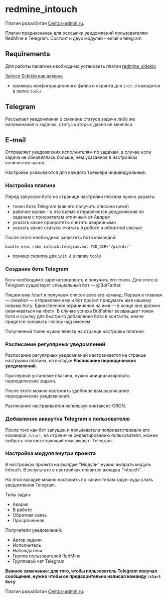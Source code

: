 # redmine_intouch

Плагин разработан [Centos-admin.ru](http://centos-admin.ru/).

Плагин предназначен для рассылки уведомлений пользователям RedMine и Telegram.
Состоит и двух модулей - email и telegram

## Requirements

Для работы палагина необходимо установить плагин [redmine_sidekiq](https://github.com/ogom/redmine_sidekiq)

[Запуск Sidekiq как демона](https://github.com/mperham/sidekiq/wiki/Deployment#daemonization)

* примеры конфигурационного файла и скрипта для `init.d` находятся в папке `tools`

## Telegram

Рассылает уведомления о сменене статуса задачи либо же напоминания о задачах, статус которых давно не менялся.

## E-mail

Отправляет уведомления исполнителям по задачам, в случае если задача не обновлялась больше, чем указанное в настройках количество часов.

Настройки указываются для каждого треккера индивидуальные.

### Настройка плагина

Перед запуском бота на странице настройки плагина нужно указать:

* токен бота Telegram (как его получить описано ниже)
* рабочее время - в это время отправляются уведомления по задачам с приорететам отличным от *Авария*
* указать какие приоритеты считать аварийными
* указать какие статусы считать *в работе* и *обратной связью*

После этого необходимо запустить бота командой:

```
bundle exec rake intouch:telegram:bot PID_DIR='/pid/dir'
```

* пример скрипта для `init.d` в папке `tools`

### Создание бота Telegram

Бота необходимо зарегистрировать и получить его токен. Для этого в Telegram существует специальный бот — @BotFather.

Пишем ему /start и получаем список всех его команд.
Первая и главная — /newbot — отправляем ему и бот просит придумать имя нашему новому боту. Единственное ограничение на имя — в конце оно должно оканчиваться на «bot». В случае успеха BotFather возвращает токен бота и ссылку для быстрого добавления бота в контакты, иначе придется поломать голову над именем.

Полученный токен нужно ввести на странце настройки плагина.

### Расписание регулярных уведомлений

Расписание регулярных уведомлений настраивается на странце настройки плагина, на вкладке **Расписание периодических уведомлений**.

При первой установке плагина, нужно инициализировать периодические задачи.

После этого можно настроить удобоное вам расписание периодических уведомлений.

Расписание настраивается используя синтаксис CRON.

### Добавление аккаутна Telegram к пользователю

После того как бот запущен и пользователи поприветствовали его командой `/start`,
на страничке редактированию пользователя, можно выбрать соответствующий ему аккаунт Telegram.

### Настройка модуля внутри проекта

В настройках проекта на вкалдке "Модули" нужно выбрать модуль Intouch.
В результате в настройках появится вкладка "Intouch".

На этой вкладке можно настроить по каким типам задач куда слать уведомления Telegram.

Типы задач:

* Авария
* В работе
* Обратная связь
* Просроченная

Получатели уведомлений:

* Автор задачи
* Исполнитель
* Наблюдатели
* Группа пользователей RedMine
* Групповой чат Telegram

**Важное замечание: для того, чтобы пользователь Telegram получал сообщения, нужно чтобы он предварительно написал команду ```/start``` боту**




Плагин разработан [Centos-admin.ru](http://centos-admin.ru/).

